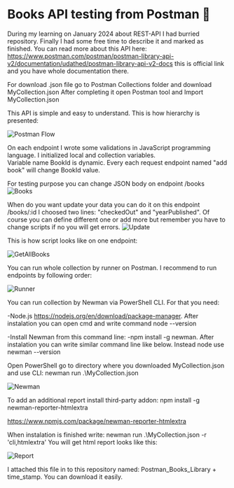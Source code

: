 # Books API testing from Postman 🧪

During my learning on January 2024 about REST-API I had burried repository. Finally I had some free time to describe it and marked as finished.
You can read more about this API here: https://www.postman.com/postman/postman-library-api-v2/documentation/udathed/postman-library-api-v2-docs this is official link and you have whole documentation there.

For download .json file go to Postman Collections folder and download MyCollection.json
After completing it open Postman tool and Import MyCollection.json

This API is simple and easy to understand. This is how hierarchy is presented:

![Postman Flow](https://github.com/user-attachments/assets/7123848c-6630-4ec3-b810-683e7c2d0ed0)

On each endpoint I wrote some validations in JavaScript programming language. I initialized local and collection variables.  
Variable name BookId is dynamic. Every each request endpoint named "add book" will change BookId value.

For testing purpose you can change JSON body on endpoint /books
![Books](https://github.com/user-attachments/assets/2d94a368-3e39-4caf-8afe-4f9f2a6ce870)

When do you want update your data you can do it on this endpoint /books/:id
I choosed two lines: "checkedOut" and "yearPublished". Of course you can define different one or add more but remember you have to change scripts if no you will get errors.
![Update](https://github.com/user-attachments/assets/4df05d2a-0916-4474-9e7c-8795011776f5)







This is how script looks like on one endpoint:



![GetAllBooks](https://github.com/user-attachments/assets/8ab52a82-cb6d-4a64-9d18-e2b2f9ec3b8d)


You can run whole collection by runner on Postman. I recommend to run endpoints by following order:

![Runner](https://github.com/user-attachments/assets/abcec051-d929-49c2-b367-c8b5d8055b39)

You can run collection by Newman via PowerShell CLI. For that you need:

-Node.js  https://nodejs.org/en/download/package-manager. After instalation you can open cmd and write command node --version

-Install Newman from this command line: -npm install -g newman. After instalation you can write similar command line like below. Instead node use newman --version

Open PowerShell go to directory where you downloaded MyCollection.json and use CLI: newman run .\MyCollection.json

![Newman](https://github.com/user-attachments/assets/81895699-9e97-4f98-9e3a-b1f30ca12b08)

To add an additional report install third-party addon: npm install -g newman-reporter-htmlextra

https://www.npmjs.com/package/newman-reporter-htmlextra

When instalation is finished write: newman run .\MyCollection.json -r 'cli,htmlextra' You will get html report looks like this:

![Report](https://github.com/user-attachments/assets/0799bef2-e47d-44d3-8395-c62578d2eadb)

I attached this file in to this repository named: Postman_Books_Library + time_stamp. You can download it easily.


